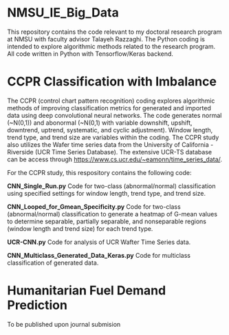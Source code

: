 # NMSU_IE_Big_Data

This repository contains the code relevant to my doctoral research program at NMSU with faculty advisor Talayeh Razzaghi. The Python coding is intended to explore algorithmic methods related to the research program.  All code written in Python with Tensorflow/Keras backend.  

 # CCPR Classification with Imbalance

The CCPR (control chart pattern recognition) coding explores algorithmic methods of improving classification metrics for generated and imported data using deep convolutional neural networks.  The code generates normal (~N(0,1)) and abonormal (~N(0,1) with variable downshift, upshift, downtrend, uptrend, systematic, and cyclic adjustment).  Window length, trend type, and trend size are variables within the coding.  The CCPR study also utilizes the Wafer time series data from the University of California - Riverside (UCR Time Series Database).  The extensive UCR-TS database can be access through https://www.cs.ucr.edu/~eamonn/time_series_data/. 

For the CCPR study, this respository contains the following code:

**CNN_Single_Run.py** Code for two-class (abnormal/normal) classification using specified settings for window length, trend type, and trend size.

**CNN_Looped_for_Gmean_Specificity.py** Code for two-class (abnormal/normal) classification to generate a heatmap of G-mean values to determine separable, partially separable, and nonseparable regions (window length and trend size) for each trend type.

**UCR-CNN.py** Code for analysis of UCR Wafter Time Series data.

**CNN_Multiclass_Generated_Data_Keras.py** Code for multiclass classification of generated data.

# Humanitarian Fuel Demand Prediction

To be published upon journal submision
